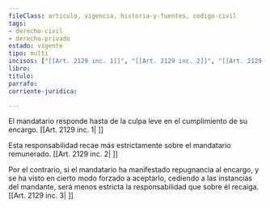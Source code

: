 ```yaml
---
fileClass: articulo, vigencia, historia-y-fuentes, codigo-civil
tags:
- derecho-civil
- derecho-privado
estado: vigente
tipo: multi
incisos: ["[[Art. 2129 inc. 1]]", "[[Art. 2129 inc. 2]]", "[[Art. 2129 inc. 3]]"]
libro:
titulo:
parrafo:
corriente-juridica:

---
```

El mandatario responde hasta de la culpa leve en el cumplimiento de su encargo. [[Art. 2129 inc. 1| ]]

Esta responsabilidad recae más estrictamente sobre el mandatario remunerado. [[Art. 2129 inc. 2| ]]

Por el contrario, si el mandatario ha manifestado repugnancia al encargo, y se ha visto en cierto modo forzado a aceptarlo, cediendo a las instancias del mandante, será menos estricta la responsabilidad que sobre él recaiga. [[Art. 2129 inc. 3| ]]
